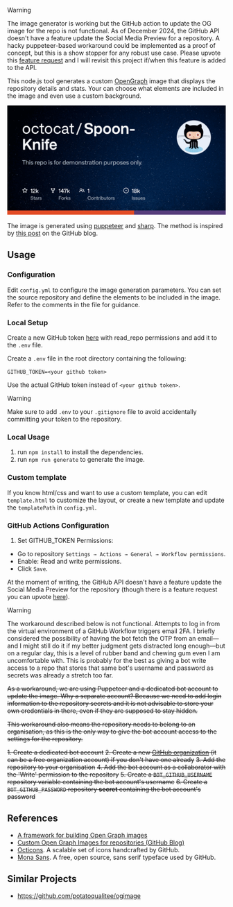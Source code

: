>[!WARNING]
> The image generator is working but the GitHub action to update the OG image for the repo is not functional. As of December 2024, the GitHub API doesn't have a feature update the Social Media Preview for a repository. A hacky puppeteer-based workaround could be implemented as a proof of concept, but this is a show stopper for any robust use case. Please upvote this [feature request](https://github.com/orgs/community/discussions/32166) and I will revisit this project if/when this feature is added to the API.

This node.js tool generates a custom [OpenGraph](https://www.opengraph.xyz/) image that displays the repository details and stats. Your can choose what elements are included in the image and even use a custom background.

![Repo OpenGraph Image](example-og-image.png)

The image is generated using [puppeteer](https://github.com/GoogleChrome/puppeteer) and [sharp](https://github.com/lovell/sharp). The method is inspired by [this post](https://github.blog/open-source/git/framework-building-open-graph-images/) on the GitHub blog.

## Usage

### Configuration

Edit `config.yml` to configure the image generation parameters. You can set the source repository and define the elements to be included in the image. Refer to the comments in the file for guidance.

### Local Setup

Create a new GitHub token [here](https://github.com/settings/tokens) with read_repo permissions and add it to the `.env` file.

Create a `.env` file in the root directory containing the following:
```
GITHUB_TOKEN=<your github token>
```
Use the actual GitHub token instead of `<your github token>`.

> [!WARNING]
> Make sure to add `.env` to your `.gitignore` file to avoid accidentally committing your token to the repository.

### Local Usage

1. run `npm install` to install the dependencies.
2. run `npm run generate` to generate the image.

### Custom template

If you know html/css and want to use a custom template, you can edit `template.html` to customize the layout, or create a new template and update the `templatePath` in `config.yml`.

### GitHub Actions Configuration

1. Set GITHUB_TOKEN Permissions:
- Go to repository `Settings → Actions → General → Workflow permissions`.
- Enable: Read and write permissions.
- Click `Save`.

At the moment of writing, the GitHub API doesn't have a feature update the Social Media Preview for the repository (though there is a feature request you can upvote [here](https://github.com/orgs/community/discussions/32166)). 

> [!WARNING]
> The workaround described below is not functional. Attempts to log in from the virtual environment of a GitHub Workflow triggers email 2FA. I briefly considered the possibility of having the bot fetch the OTP from an email—and I might still do it if my better judgment gets distracted long enough—but on a regular day, this is a level of rubber band and chewing gum even I am uncomfortable with. This is probably for the best as giving a bot write access to a repo that stores that same bot's username and password as secrets was already a stretch too far.
 
~~As a workaround, we are using Puppeteer and a dedicated bot account to update the image. Why a separate account? Because we need to add login information to the repository secrets and it is not advisable to store your own credentials in there, even if they are supposed to stay hidden.~~

~~This workaround also means the repository needs to belong to an organisation, as this is the only way to give the bot account access to the settings for the repository.~~

~~1. Create a dedicated bot account~~
~~2. Create a new [GitHub organization](https://github.com/settings/organizations) (it can be a free organization account) if you don't have one already~~
~~3. Add the repository to your organisation~~
~~4. Add the bot account as a collaborator with the 'Write' permission to the repository~~
~~5. Create a `BOT_GITHUB_USERNAME` repository variable containing the bot account's username~~
~~6. Create a `BOT_GITHUB_PASSWORD` repository **secret** containing the bot account's password~~

## References

- [A framework for building Open Graph images](https://github.blog/open-source/git/framework-building-open-graph-images/)
- [Custom Open Graph Images for repositories (GitHub Blog)](https://github.blog/news-insights/product-news/custom-open-graph-images-for-repositories/)
- [Octicons](https://primer.style/foundations/icons). A scalable set of icons handcrafted by GitHub.
- [Mona Sans](https://github.com/github/mona-sans). A free, open source, sans serif typeface used by GitHub.

## Similar Projects

- https://github.com/potatoqualitee/ogimage